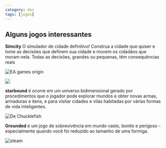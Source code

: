 ```yaml
---
category: doc
tags: [jogos]
---
```

## Alguns jogos interessantes

**Simcity**
O simulador de cidade definitivo! Construa a cidade que quiser e tome as decisões que definem sua cidade e movem os cidadãos que moram nela. Todas as decisões, grandes ou pequenas, têm consequências reais


![EA games origin](https://upload.wikimedia.org/wikipedia/pt/5/5f/SimCity_2013_Limited_Edition_cover.png)


<img src="img\simc.png">

**starbound** é ocorre em um universo bidimensional gerado por procedimentos que o jogador pode explorar mundos e obter novas armas, armaduras e itens, e para visitar cidades e vilas habitadas por várias formas de vida inteligentes.

![De Chucklefish ](https://i.ytimg.com/vi/-O6PUh3reG0/hqdefault.jpg)

**Grounded** é um jogo de sobrevivência em mundo vasto, bonito e perigoso - especialmente quando você foi reduzido ao tamanho de uma formiga.

![steam ](https://cdn.cloudflare.steamstatic.com/steam/apps/962130/header.jpg?t=1612223835)

